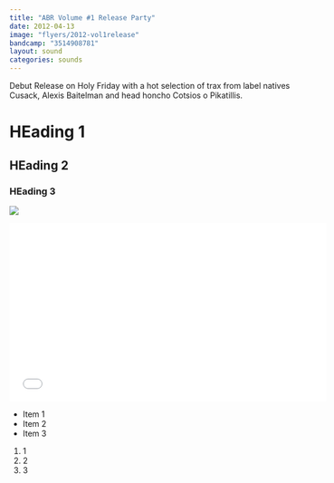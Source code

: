 ```yaml
---
title: "ABR Volume #1 Release Party"
date: 2012-04-13
image: "flyers/2012-vol1release"
bandcamp: "3514908781"
layout: sound
categories: sounds
---
```


Debut Release on Holy Friday with a hot selection of trax from label natives Cusack, Alexis Baitelman and head honcho Cotsios o Pikatillis.


# HEading 1


## HEading 2


### HEading 3             


![](https://f.cloud.github.com/assets/4652809/628680/215baed2-d0e3-11e2-8537-c612c9ae3740.jpg)

<iframe width="560" height="315" src="//www.youtube.com/embed/R8b4kXBF01s?list=PLJa_sXrJUZb8ZuaQShicg6oWI682Bavjb" frameborder="0" allowfullscreen></iframe>


* Item 1
* Item 2
* Item 3




1. 1
1. 2
1. 3 


